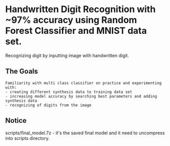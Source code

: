 # Handwritten Digit Recognition with ~97% accuracy using Random Forest Classifier  and MNIST data set.

Recognizing digit by inputting image with handwritten digit.

## The Goals
    Familiarity with multi class classifier on practice and experimenting with:
    - creating different synthesis data to training data set
    - increasing model accuracy by searching best parameters and adding synthesis data
    - recognizing of digits from the image

## Notice
   scripts/final_model.7z - it's the saved final model and it need to uncompress into scripts directory.
